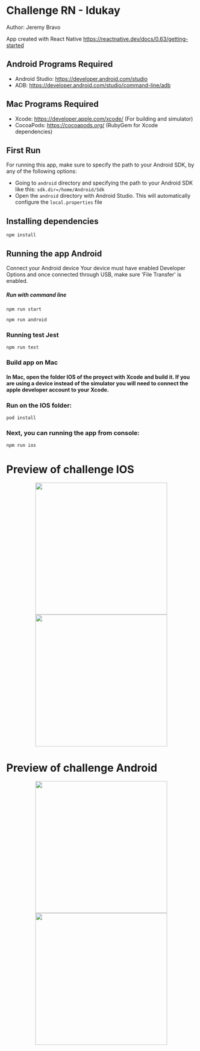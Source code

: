 # Challenge RN - Idukay
Author: Jeremy Bravo

App created with React Native
https://reactnative.dev/docs/0.63/getting-started
## Android Programs Required
* Android Studio: https://developer.android.com/studio
* ADB: https://developer.android.com/studio/command-line/adb
## Mac Programs Required
* Xcode: https://developer.apple.com/xcode/ (For building and simulator)
* CocoaPods: https://cocoapods.org/ (RubyGem for Xcode dependencies)
## First Run
For running this app, make sure to specify the path to your Android SDK, by any of the following options:
* Going to `android` directory and specifying the path to your Android SDK like this: `sdk.dir=/home/Android/Sdk`
* Open the `android` directory with Android Studio. This will automatically configure the `local.properties` file
## Installing dependencies
```
npm install
```
## Running the app Android 
Connect your Android device
 Your device must have enabled Developer Options and once
 connected through USB, make sure 'File Transfer' is enabled.
##### Run with command line
```
npm run start
```
```
npm run android
```
### Running test Jest
```
npm run test
```
### Build app on Mac
#### In Mac, open the folder IOS of the proyect with Xcode and build it. If you are using a device instead of the simulator you will need to connect the apple developer account to your Xcode.
### Run on the IOS folder:
```
pod install
```
### Next, you can running the app from console:
```
npm run ios
```

# Preview of challenge IOS
<p align="center">
  <img src="https://user-images.githubusercontent.com/56641949/112576221-a66ff080-8dd0-11eb-8841-a492b2a89537.png" width="350">
  
  <img src="https://user-images.githubusercontent.com/56641949/112627633-a099ff80-8e10-11eb-8785-998e4fb98450.png" width="350">
</p>

# Preview of challenge Android
<p align="center">
  <img src="https://user-images.githubusercontent.com/56641949/112627845-e48d0480-8e10-11eb-85a5-5ed20c70076a.png" width="350">
  
  <img src="https://user-images.githubusercontent.com/56641949/112627908-fa9ac500-8e10-11eb-9a4c-f6b4e48b707b.png" width="350">
</p>

